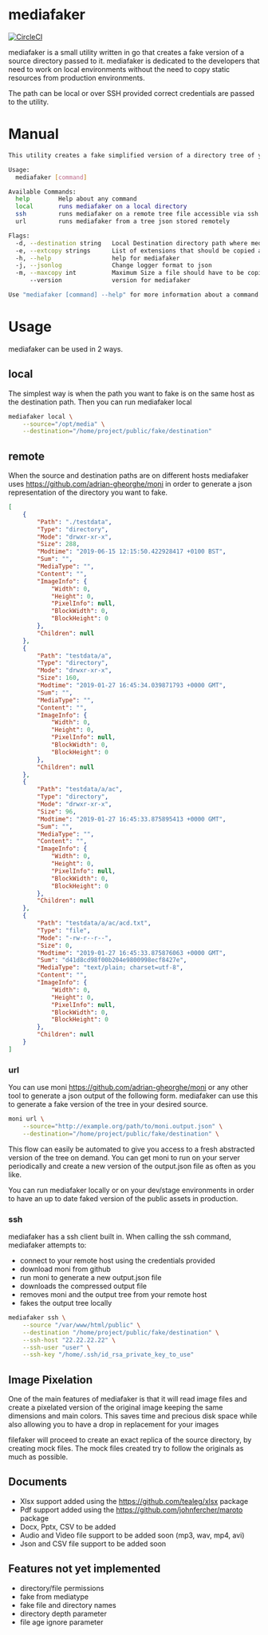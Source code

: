 # mediafaker

[![CircleCI](https://circleci.com/gh/adrian-gheorghe/mediafaker.svg?style=svg)](https://circleci.com/gh/adrian-gheorghe/mediafaker)

mediafaker is a small utility written in go that creates a fake version of a source directory passed to it. mediafaker is dedicated to the developers that need to work on local environments without the need to copy static resources from production environments.

The path can be local or over SSH provided correct credentials are passed to the utility.

# Manual
```bash
This utility creates a fake simplified version of a directory tree of your chosing, making it easier to work locally on legacy projects that have a large media asset folder.

Usage:
  mediafaker [command]

Available Commands:
  help        Help about any command
  local       runs mediafaker on a local directory
  ssh         runs mediafaker on a remote tree file accessible via ssh
  url         runs mediafaker from a tree json stored remotely

Flags:
  -d, --destination string   Local Destination directory path where mediafaker should store the files
  -e, --extcopy strings      List of extensions that should be copied automatically
  -h, --help                 help for mediafaker
  -j, --jsonlog              Change logger format to json
  -m, --maxcopy int          Maximum Size a file should have to be copied automatically (default 300000)
      --version              version for mediafaker

Use "mediafaker [command] --help" for more information about a command.
```
# Usage
mediafaker can be used in 2 ways.

## local
The simplest way is when the path you want to fake is on the same host as the destination path. Then you can run mediafaker local

```sh
mediafaker local \
    --source="/opt/media" \
    --destination="/home/project/public/fake/destination"
```
## remote
When the source and destination paths are on different hosts mediafaker uses https://github.com/adrian-gheorghe/moni in order to generate a json representation of the directory you want to fake.

```json
[
    {
        "Path": "./testdata",
        "Type": "directory",
        "Mode": "drwxr-xr-x",
        "Size": 288,
        "Modtime": "2019-06-15 12:15:50.422928417 +0100 BST",
        "Sum": "",
        "MediaType": "",
        "Content": "",
        "ImageInfo": {
            "Width": 0,
            "Height": 0,
            "PixelInfo": null,
            "BlockWidth": 0,
            "BlockHeight": 0
        },
        "Children": null
    },
    {
        "Path": "testdata/a",
        "Type": "directory",
        "Mode": "drwxr-xr-x",
        "Size": 160,
        "Modtime": "2019-01-27 16:45:34.039871793 +0000 GMT",
        "Sum": "",
        "MediaType": "",
        "Content": "",
        "ImageInfo": {
            "Width": 0,
            "Height": 0,
            "PixelInfo": null,
            "BlockWidth": 0,
            "BlockHeight": 0
        },
        "Children": null
    },
    {
        "Path": "testdata/a/ac",
        "Type": "directory",
        "Mode": "drwxr-xr-x",
        "Size": 96,
        "Modtime": "2019-01-27 16:45:33.875895413 +0000 GMT",
        "Sum": "",
        "MediaType": "",
        "Content": "",
        "ImageInfo": {
            "Width": 0,
            "Height": 0,
            "PixelInfo": null,
            "BlockWidth": 0,
            "BlockHeight": 0
        },
        "Children": null
    },
    {
        "Path": "testdata/a/ac/acd.txt",
        "Type": "file",
        "Mode": "-rw-r--r--",
        "Size": 0,
        "Modtime": "2019-01-27 16:45:33.875876063 +0000 GMT",
        "Sum": "d41d8cd98f00b204e9800998ecf8427e",
        "MediaType": "text/plain; charset=utf-8",
        "Content": "",
        "ImageInfo": {
            "Width": 0,
            "Height": 0,
            "PixelInfo": null,
            "BlockWidth": 0,
            "BlockHeight": 0
        },
        "Children": null
    }
]
```

### url
You can use moni https://github.com/adrian-gheorghe/moni or any other tool to generate a json output of the following form. mediafaker can use this to generate a fake version of the tree in your desired source.

```bash
moni url \
    --source="http://example.org/path/to/moni.output.json" \
    --destination="/home/project/public/fake/destination" \
```

This flow can easily be automated to give you access to a fresh abstracted version of the tree on demand. 
You can get moni to run on your server periodically and create a new version of the output.json file as often as you like.

You can run mediafaker locally or on your dev/stage environments in order to have an up to date faked version of the public assets in production.

### ssh
mediafaker has a ssh client built in. When calling the ssh command, mediafaker attempts to:
- connect to your remote host using the credentials provided
- download moni from github
- run moni to generate a new output.json file
- downloads the compressed output file 
- removes moni and the output tree from your remote host
- fakes the output tree locally

```bash
mediafaker ssh \
    --source "/var/www/html/public" \
    --destination "/home/project/public/fake/destination" \
    --ssh-host "22.22.22.22" \
    --ssh-user "user" \
    --ssh-key "/home/.ssh/id_rsa_private_key_to_use"
```

## Image Pixelation
One of the main features of mediafaker is that it will read image files and create a pixelated version of the original image keeping the same dimensions and main colors. This saves time and precious disk space while also allowing you to have a drop in replacement for your images

filefaker will proceed to create an exact replica of the source directory, by creating mock files. The mock files created try to follow the originals as much as possible.

## Documents
- Xlsx support added using the https://github.com/tealeg/xlsx package 
- Pdf support added using the https://github.com/johnfercher/maroto package
- Docx, Pptx, CSV to be added
- Audio and Video file support to be added soon (mp3, wav, mp4, avi)
- Json and CSV file support to be added soon

## Features not yet implemented
- directory/file permissions
- fake from mediatype
- fake file and directory names
- directory depth parameter
- file age ignore parameter
